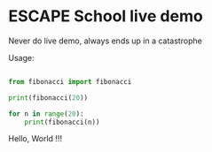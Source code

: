 # ESCAPE School live demo 

Never do live demo, always ends up in a catastrophe

Usage:
```python

from fibonacci import fibonacci

print(fibonacci(20))

for n in range(20):
    print(fibonacci(n))

```


Hello, World !!!
